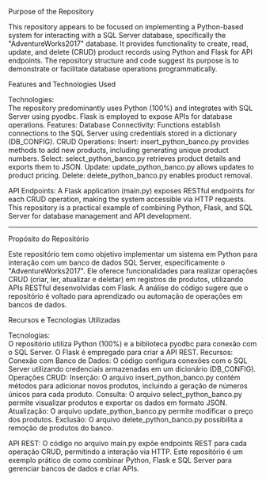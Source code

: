Purpose of the Repository 

This repository appears to be focused on implementing a Python-based system for interacting with a SQL Server database, specifically the "AdventureWorks2017" database. It provides functionality to create, read, update, and delete (CRUD) product records using Python and Flask for API endpoints. The repository structure and code suggest its purpose is to demonstrate or facilitate database operations programmatically.

Features and Technologies Used 

Technologies:  
The repository predominantly uses Python (100%) and integrates with SQL Server using pyodbc. Flask is employed to expose APIs for database operations. 
Features: 
Database Connectivity: Functions establish connections to the SQL Server using credentials stored in a dictionary (DB_CONFIG). 
CRUD Operations: 
Insert: insert_python_banco.py provides methods to add new products, including generating unique product numbers.
Select: select_python_banco.py retrieves product details and exports them to JSON.
Update: update_python_banco.py allows updates to product pricing.
Delete: delete_python_banco.py enables product removal. 

API Endpoints: A Flask application (main.py) exposes RESTful endpoints for each CRUD operation, making the system accessible via HTTP requests.
This repository is a practical example of combining Python, Flask, and SQL Server for database management and API development.
____________________________________________________________________________________________________________________________________
Propósito do Repositório 

Este repositório tem como objetivo implementar um sistema em Python para interação com um banco de dados SQL Server, especificamente o "AdventureWorks2017". Ele oferece funcionalidades para realizar operações CRUD (criar, ler, atualizar e deletar) em registros de produtos, utilizando APIs RESTful desenvolvidas com Flask. A análise do código sugere que o repositório é voltado para aprendizado ou automação de operações em bancos de dados.

Recursos e Tecnologias Utilizadas 

Tecnologias:  
O repositório utiliza Python (100%) e a biblioteca pyodbc para conexão com o SQL Server. O Flask é empregado para criar a API REST.
Recursos: 
Conexão com Banco de Dados: O código configura conexões com o SQL Server utilizando credenciais armazenadas em um dicionário (DB_CONFIG).
Operações CRUD: 
Inserção: O arquivo insert_python_banco.py contém métodos para adicionar novos produtos, incluindo a geração de números únicos para cada produto.
Consulta: O arquivo select_python_banco.py permite visualizar produtos e exportar os dados em formato JSON.
Atualização: O arquivo update_python_banco.py permite modificar o preço dos produtos.
Exclusão: O arquivo delete_python_banco.py possibilita a remoção de produtos do banco. 

API REST: O código no arquivo main.py expõe endpoints REST para cada operação CRUD, permitindo a interação via HTTP.
Este repositório é um exemplo prático de como combinar Python, Flask e SQL Server para gerenciar bancos de dados e criar APIs.
